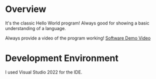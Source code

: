 # Overview

It's the classic Hello World program!
Always good for showing a basic understanding of a language. 

Always provide a video of the program working! 
[Software Demo Video](http://youtube.link.goes.here)

# Development Environment

I used Visual Studio 2022 for the IDE. 